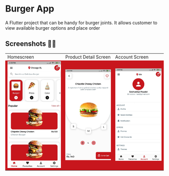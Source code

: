 # Burger App

A Flutter project that can be handy for burger joints.
It allows customer to view available burger options and place order


## Screenshots 📱📱
<table>
  <tr>
    <td>Homescreen</td>
     <td>Product Detail Screen</td>
     <td>Account Screen</td>
  </tr>
  <tr>
    <td style="background-color:#C8161D"><img width="100%" src="https://raw.githubusercontent.com/Sagarpoudel122/burger_app/main/demo/home_screen.jpg"/></td>
    <td style="background-color:#C8161D"><img width="100%" src="https://raw.githubusercontent.com/Sagarpoudel122/burger_app/main/demo/product_detail_screen.jpg"/></td>
    <td style="background-color:#C8161D"><img width="100%" src="https://raw.githubusercontent.com/Sagarpoudel122/burger_app/main/demo/account_screen.jpg"/></td>
  </tr>
 </table>

